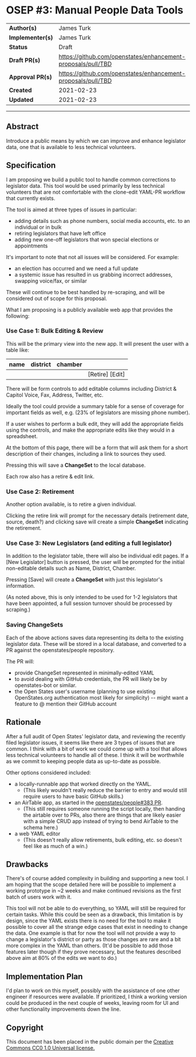 # OSEP #3: Manual People Data Tools

|                    |            |
|--------------------|------------|
| **Author(s)**      | James Turk |
| **Implementer(s)** | James Turk |
| **Status**         |   Draft    |
| **Draft PR(s)**    | https://github.com/openstates/enhancement-proposals/pull/TBD |
| **Approval PR(s)** | https://github.com/openstates/enhancement-proposals/pull/TBD |
| **Created**        | 2021-02-23 |
| **Updated**        | 2021-02-23 | 

---

## Abstract

Introduce a public means by which we can improve and enhance legislator data, one that is available to less technical volunteers.

## Specification

I am proposing we build a public tool to handle common corrections to legislator data.  This tool would be used primarily by less technical volunteers that are not comfortable with the clone-edit YAML-PR workflow that currently exists.

The tool is aimed at three types of issues in particular:

- adding details such as phone numbers, social media accounts, etc. to an individual or in bulk
- retiring legislators that have left office
- adding new one-off legislators that won special elections or appointments

It's important to note that not all issues will be considered.  For example:
- an election has occurred and we need a full update
- a systemic issue has resulted in us grabbing incorrect addresses, swapping voice/fax, or similar

These will continue to be best handled by re-scraping, and will be considered out of scope for this proposal.

What I am proposing is a publicly available web app that provides the following:

### Use Case 1: Bulk Editing & Review

This will be the primary view into the new app.  It will present the user with a table like:

| name | district | chamber |                 |
| ---- | -------- | ------- | --------------- |
|      |          |         | [Retire] [Edit] | 

There will be form controls to add editable columns including District & Capitol Voice, Fax, Address, Twitter, etc.

Ideally the tool could provide a summary table for a sense of coverage for important fields as well, e.g. (23% of legislators are missing phone number).

If a user wishes to perform a bulk edit, they will add the appropriate fields using the controls, and make the appropriate edits like they would in a spreadsheet.

At the bottom of this page, there will be a form that will ask them for a short description of their changes, including a link to sources they used.

Pressing this will save a **ChangeSet** to the local database.

Each row also has a retire & edit link.

### Use Case 2: Retirement

Another option available, is to retire a given individual.  

Clicking the retire link will prompt for the necessary details (retirement date, source, death?) and clicking save will create a simple **ChangeSet** indicating the retirement.

### Use Case 3: New Legislators (and editing a full legislator)

In addition to the legislator table, there will also be individual edit pages.  If a [New Legislator] button is pressed, the user will be prompted for the initial non-editable details such as Name, District, Chamber.

Pressing [Save] will create a **ChangeSet** with just this legislator's information.

(As noted above, this is only intended to be used for 1-2 legislators that have been appointed, a full session turnover should be processed by scraping.)

### Saving ChangeSets

Each of the above actions saves data representing its delta to the existing legislator data.  These will be stored in a local database, and converted to a PR against the openstates/people repository.

The PR will:
- provide ChangeSet represented in minimally-edited YAML
- to avoid dealing with GitHub credentials, the PR will likely be by openstates-bot or similar.
- the Open States user's username (planning to use existing OpenStates.org authentication most likely for simplicity) -- might want a feature to @ mention their GitHub account



## Rationale

After a full audit of Open States' legislator data, and reviewing the recently filed legislator issues, it seems like there are 3 types of issues that are common.  I think with a bit of work we could come up with a tool that allows less technical volunteers to handle all of these.  I think it will be worthwhile as we commit to keeping people data as up-to-date as possible.

Other options considered included:
- a locally-runnable app that worked directly on the YAML. 
	- (This likely wouldn't really reduce the barrier to entry and would still require users to have basic GitHub skills.)
- an AirTable app, as started in the [openstates/people#383 PR](https://github.com/openstates/people/pull/383). 
	- (This still requires someone running the script locally, then handing the airtable over to PRs, also there are things that are likely easier with a simple CRUD app instead of trying to bend AirTable to the schema here.)
- a web YAML editor 
	- (This doesn't really allow retirements, bulk editing, etc. so doesn't feel like as much of a win.)

## Drawbacks

There's of course added complexity in building and supporting a new tool.  I am hoping that the scope detailed here will be possible to implement a working prototype in ~2 weeks and make continued revisions as the first batch of users work with it.

This tool will not be able to do everything, so YAML will still be required for certain tasks.  While this could be seen as a drawback, this limitation is by design, since the YAML exists there is no need for the tool to make it possible to cover all the strange edge cases that exist in needing to change the data.  One example is that for now the tool will not provide a way to change a legislator's district or party as those changes are rare and a bit more complex in the YAML than others.  (It'd be possible to add those features later though if they prove necessary, but the features described above aim at 80% of the edits we want to do.)

## Implementation Plan

I'd plan to work on this myself, possibly with the assistance of one other engineer if resources were available.  If prioritized, I think a working version could be produced in the next couple of weeks, leaving room for UI and other functionality improvements down the line.

## Copyright

This document has been placed in the public domain per the [Creative Commons CC0 1.0 Universal license.](https://creativecommons.org/publicdomain/zero/1.0/deed)
